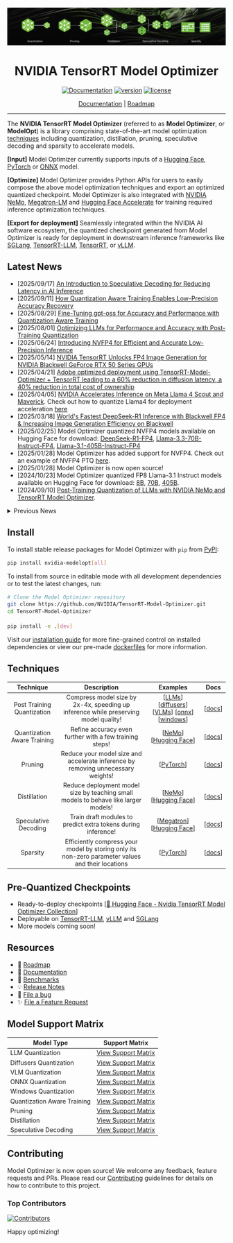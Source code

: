 <div align="center">

![Banner image](docs/source/assets/model-optimizer-banner.png)

# NVIDIA TensorRT Model Optimizer

[![Documentation](https://img.shields.io/badge/Documentation-latest-brightgreen.svg?style=flat)](https://nvidia.github.io/TensorRT-Model-Optimizer)
[![version](https://img.shields.io/pypi/v/nvidia-modelopt?label=Release)](https://pypi.org/project/nvidia-modelopt/)
[![license](https://img.shields.io/badge/License-Apache%202.0-blue)](./LICENSE)

[Documentation](https://nvidia.github.io/TensorRT-Model-Optimizer) |
[Roadmap](https://github.com/NVIDIA/TensorRT-Model-Optimizer/issues/146)

</div>

______________________________________________________________________

The **NVIDIA TensorRT Model Optimizer** (referred to as **Model Optimizer**, or **ModelOpt**) is a library comprising state-of-the-art model optimization [techniques](#techniques) including quantization, distillation, pruning, speculative decoding and sparsity to accelerate models.

**[Input]** Model Optimizer currently supports inputs of a [Hugging Face](https://huggingface.co/), [PyTorch](https://github.com/pytorch/pytorch) or [ONNX](https://github.com/onnx/onnx) model.

**[Optimize]** Model Optimizer provides Python APIs for users to easily compose the above model optimization techniques and export an optimized quantized checkpoint.
Model Optimizer is also integrated with [NVIDIA NeMo](https://github.com/NVIDIA-NeMo/NeMo), [Megatron-LM](https://github.com/NVIDIA/Megatron-LM) and [Hugging Face Accelerate](https://github.com/huggingface/accelerate) for training required inference optimization techniques.

**[Export for deployment]** Seamlessly integrated within the NVIDIA AI software ecosystem, the quantized checkpoint generated from Model Optimizer is ready for deployment in downstream inference frameworks like [SGLang](https://github.com/sgl-project/sglang), [TensorRT-LLM](https://github.com/NVIDIA/TensorRT-LLM/tree/main/examples/quantization), [TensorRT](https://github.com/NVIDIA/TensorRT), or [vLLM](https://github.com/vllm-project/vllm).

## Latest News

- [2025/09/17] [An Introduction to Speculative Decoding for Reducing Latency in AI Inference](https://developer.nvidia.com/blog/an-introduction-to-speculative-decoding-for-reducing-latency-in-ai-inference/)
- [2025/09/11] [How Quantization Aware Training Enables Low-Precision Accuracy Recovery](https://developer.nvidia.com/blog/how-quantization-aware-training-enables-low-precision-accuracy-recovery/)
- [2025/08/29] [Fine-Tuning gpt-oss for Accuracy and Performance with Quantization Aware Training](https://developer.nvidia.com/blog/fine-tuning-gpt-oss-for-accuracy-and-performance-with-quantization-aware-training/)
- [2025/08/01] [Optimizing LLMs for Performance and Accuracy with Post-Training Quantization](https://developer.nvidia.com/blog/optimizing-llms-for-performance-and-accuracy-with-post-training-quantization/)
- [2025/06/24] [Introducing NVFP4 for Efficient and Accurate Low-Precision Inference](https://developer.nvidia.com/blog/introducing-nvfp4-for-efficient-and-accurate-low-precision-inference/)
- [2025/05/14] [NVIDIA TensorRT Unlocks FP4 Image Generation for NVIDIA Blackwell GeForce RTX 50 Series GPUs](https://developer.nvidia.com/blog/nvidia-tensorrt-unlocks-fp4-image-generation-for-nvidia-blackwell-geforce-rtx-50-series-gpus/)
- [2025/04/21] [Adobe optimized deployment using TensorRT-Model-Optimizer + TensorRT leading to a 60% reduction in diffusion latency, a 40% reduction in total cost of ownership](https://developer.nvidia.com/blog/optimizing-transformer-based-diffusion-models-for-video-generation-with-nvidia-tensorrt/)
- [2025/04/05] [NVIDIA Accelerates Inference on Meta Llama 4 Scout and Maverick](https://developer.nvidia.com/blog/nvidia-accelerates-inference-on-meta-llama-4-scout-and-maverick/). Check out how to quantize Llama4 for deployment acceleration [here](./examples/llm_ptq/README.md#llama-4)
- [2025/03/18] [World's Fastest DeepSeek-R1 Inference with Blackwell FP4 & Increasing Image Generation Efficiency on Blackwell](https://developer.nvidia.com/blog/nvidia-blackwell-delivers-world-record-deepseek-r1-inference-performance/)
- [2025/02/25] Model Optimizer quantized NVFP4 models available on Hugging Face for download: [DeepSeek-R1-FP4](https://huggingface.co/nvidia/DeepSeek-R1-FP4), [Llama-3.3-70B-Instruct-FP4](https://huggingface.co/nvidia/Llama-3.3-70B-Instruct-FP4), [Llama-3.1-405B-Instruct-FP4](https://huggingface.co/nvidia/Llama-3.1-405B-Instruct-FP4)
- [2025/01/28] Model Optimizer has added support for NVFP4. Check out an example of NVFP4 PTQ [here](./examples/llm_ptq/README.md#model-quantization-and-trt-llm-conversion).
- [2025/01/28] Model Optimizer is now open source!
- [2024/10/23] Model Optimizer quantized FP8 Llama-3.1 Instruct models available on Hugging Face for download: [8B](https://huggingface.co/nvidia/Llama-3.1-8B-Instruct-FP8), [70B](https://huggingface.co/nvidia/Llama-3.1-70B-Instruct-FP8), [405B](https://huggingface.co/nvidia/Llama-3.1-405B-Instruct-FP8).
- [2024/09/10] [Post-Training Quantization of LLMs with NVIDIA NeMo and TensorRT Model Optimizer](https://developer.nvidia.com/blog/post-training-quantization-of-llms-with-nvidia-nemo-and-nvidia-tensorrt-model-optimizer/).

<details close>
<summary>Previous News</summary>

- [2024/08/28] [Boosting Llama 3.1 405B Performance up to 44% with TensorRT Model Optimizer on NVIDIA H200 GPUs](https://developer.nvidia.com/blog/boosting-llama-3-1-405b-performance-by-up-to-44-with-nvidia-tensorrt-model-optimizer-on-nvidia-h200-gpus/)
- [2024/08/28] [Up to 1.9X Higher Llama 3.1 Performance with Medusa](https://developer.nvidia.com/blog/low-latency-inference-chapter-1-up-to-1-9x-higher-llama-3-1-performance-with-medusa-on-nvidia-hgx-h200-with-nvlink-switch/)
- [2024/08/15] New features in recent releases: [Cache Diffusion](https://github.com/NVIDIA/TensorRT-Model-Optimizer/tree/main/examples/diffusers/cache_diffusion), [QLoRA workflow with NVIDIA NeMo](https://docs.nvidia.com/nemo-framework/user-guide/24.09/sft_peft/qlora.html), and more. Check out [our blog](https://developer.nvidia.com/blog/nvidia-tensorrt-model-optimizer-v0-15-boosts-inference-performance-and-expands-model-support/) for details.
- [2024/06/03] Model Optimizer now has an experimental feature to deploy to vLLM as part of our effort to support popular deployment frameworks. Check out the workflow [here](./examples/llm_ptq/README.md#deploy-fp8-quantized-model-using-vllm)
- [2024/05/08] [Announcement: Model Optimizer Now Formally Available to Further Accelerate GenAI Inference Performance](https://developer.nvidia.com/blog/accelerate-generative-ai-inference-performance-with-nvidia-tensorrt-model-optimizer-now-publicly-available/)
- [2024/03/27] [Model Optimizer supercharges TensorRT-LLM to set MLPerf LLM inference records](https://developer.nvidia.com/blog/nvidia-h200-tensor-core-gpus-and-nvidia-tensorrt-llm-set-mlperf-llm-inference-records/)
- [2024/03/18] [GTC Session: Optimize Generative AI Inference with Quantization in TensorRT-LLM and TensorRT](https://www.nvidia.com/en-us/on-demand/session/gtc24-s63213/)
- [2024/03/07] [Model Optimizer's 8-bit Post-Training Quantization enables TensorRT to accelerate Stable Diffusion to nearly 2x faster](https://developer.nvidia.com/blog/tensorrt-accelerates-stable-diffusion-nearly-2x-faster-with-8-bit-post-training-quantization/)
- [2024/02/01] [Speed up inference with Model Optimizer quantization techniques in TRT-LLM](https://github.com/NVIDIA/TensorRT-LLM/blob/main/docs/source/blogs/quantization-in-TRT-LLM.md)

</details>

## Install

To install stable release packages for Model Optimizer with `pip` from [PyPI](https://pypi.org/project/nvidia-modelopt/):

```bash
pip install nvidia-modelopt[all]
```

To install from source in editable mode with all development dependencies or to test the latest changes, run:

```bash
# Clone the Model Optimizer repository
git clone https://github.com/NVIDIA/TensorRT-Model-Optimizer.git
cd TensorRT-Model-Optimizer

pip install -e .[dev]
```

Visit our [installation guide](https://nvidia.github.io/TensorRT-Model-Optimizer/getting_started/2_installation.html) for more fine-grained control on installed dependencies or view our pre-made [dockerfiles](docker/README.md) for more information.

## Techniques

<div align="center">

| **Technique** | **Description** | **Examples** | **Docs** |
| :------------: | :------------: | :------------: | :------------: |
| Post Training Quantization | Compress model size by 2x-4x, speeding up inference while preserving model quality! | \[[LLMs](./examples/llm_ptq/)\] \[[diffusers](./examples/diffusers/)\] \[[VLMs](./examples/vlm_ptq/)\] \[[onnx](./examples/onnx_ptq/)\] \[[windows](./examples/windows/)\] | \[[docs](https://nvidia.github.io/TensorRT-Model-Optimizer/guides/1_quantization.html)\] |
| Quantization Aware Training | Refine accuracy even further with a few training steps! | \[[NeMo](./examples/llm_qat#nemo-qatqad-simplified-flow-example)\] \[[Hugging Face](./examples/llm_qat/)\] | \[[docs](https://nvidia.github.io/TensorRT-Model-Optimizer/guides/1_quantization.html)\] |
| Pruning | Reduce your model size and accelerate inference by removing unnecessary weights! | \[[PyTorch](./examples/pruning/)\] | \[[docs](https://nvidia.github.io/TensorRT-Model-Optimizer/guides/3_pruning.html)\] |
| Distillation | Reduce deployment model size by teaching small models to behave like larger models! | \[[NeMo](./examples/llm_distill#knowledge-distillation-kd-for-nvidia-nemo-models)\] \[[Hugging Face](./examples/llm_distill/)\] | \[[docs](https://nvidia.github.io/TensorRT-Model-Optimizer/guides/4_distillation.html)\] |
| Speculative Decoding | Train draft modules to predict extra tokens during inference! | \[[Megatron](./examples/speculative_decoding#mlm-example)\] \[[Hugging Face](./examples/speculative_decoding/)\] | \[[docs](https://nvidia.github.io/TensorRT-Model-Optimizer/guides/5_speculative_decoding.html)\] |
| Sparsity | Efficiently compress your model by storing only its non-zero parameter values and their locations | \[[PyTorch](./examples/llm_sparsity/)\] | \[[docs](https://nvidia.github.io/TensorRT-Model-Optimizer/guides/6_sparsity.html)\] |

</div>

## Pre-Quantized Checkpoints

- Ready-to-deploy checkpoints \[[🤗 Hugging Face - Nvidia TensorRT Model Optimizer Collection](https://huggingface.co/collections/nvidia/model-optimizer-66aa84f7966b3150262481a4)\]
- Deployable on [TensorRT-LLM](https://github.com/NVIDIA/TensorRT-LLM), [vLLM](https://github.com/vllm-project/vllm) and [SGLang](https://github.com/sgl-project/sglang)
- More models coming soon!

## Resources

- 📅 [Roadmap](https://github.com/NVIDIA/TensorRT-Model-Optimizer/issues/146)
- 📖 [Documentation](https://nvidia.github.io/TensorRT-Model-Optimizer)
- 🎯 [Benchmarks](./examples/benchmark.md)
- 💡 [Release Notes](https://nvidia.github.io/TensorRT-Model-Optimizer/reference/0_changelog.html)
- 🐛 [File a bug](https://github.com/NVIDIA/TensorRT-Model-Optimizer/issues/new?template=1_bug_report.md)
- ✨ [File a Feature Request](https://github.com/NVIDIA/TensorRT-Model-Optimizer/issues/new?template=2_feature_request.md)

## Model Support Matrix

| Model Type | Support Matrix |
|------------|----------------|
| LLM Quantization | [View Support Matrix](./examples/llm_ptq/README.md#support-matrix) |
| Diffusers Quantization | [View Support Matrix](./examples/diffusers/README.md#support-matrix) |
| VLM Quantization | [View Support Matrix](./examples/vlm_ptq/README.md#support-matrix) |
| ONNX Quantization | [View Support Matrix](./examples/onnx_ptq/README.md#onnx-export-supported-llm-models) |
| Windows Quantization | [View Support Matrix](./examples/windows/README.md#support-matrix) |
| Quantization Aware Training | [View Support Matrix](./examples/llm_qat/README.md#support-matrix) |
| Pruning | [View Support Matrix](./examples/pruning/README.md#support-matrix) |
| Distillation | [View Support Matrix](./examples/llm_distill/README.md#support-matrix) |
| Speculative Decoding | [View Support Matrix](./examples/speculative_decoding/README.md#support-matrix) |

## Contributing

Model Optimizer is now open source! We welcome any feedback, feature requests and PRs.
Please read our [Contributing](./CONTRIBUTING.md) guidelines for details on how to contribute to this project.

### Top Contributors

[![Contributors](https://contrib.rocks/image?repo=NVIDIA/TensorRT-Model-Optimizer)](https://github.com/NVIDIA/TensorRT-Model-Optimizer/graphs/contributors)

Happy optimizing!
